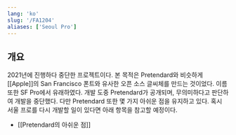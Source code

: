 ```yaml
---
lang: 'ko'
slug: '/FA1204'
aliases: ['Seoul Pro']
---
```


## 개요

2021년에 진행하다 중단한 프로젝트이다.
본 목적은 Pretendard와 비슷하게 [[Apple]]의 San Francisco 폰트와 유사한 오픈 소스 글씨체를 만드는 것이었다.
이름 또한 SF Pro에서 유래하였다.
개발 도중 Pretendard가 공개되며, 무의미하다고 판단하여 개발을 중단했다.
다만 Pretendard 또한 몇 가지 아쉬운 점을 유지하고 있다.
혹시 서울 프로를 다시 개발할 일이 있다면 아래 항목을 참고할 예정이다.

- [[Pretendard의 아쉬운 점]]
